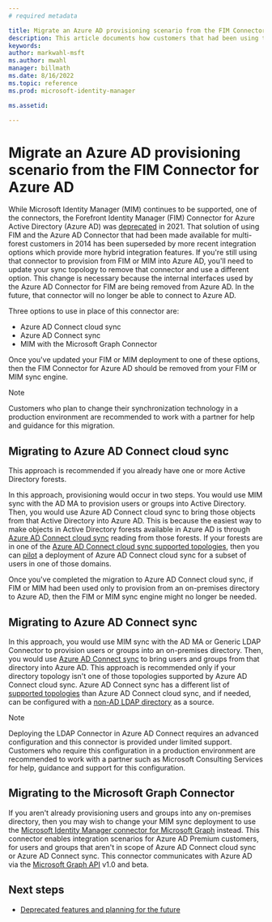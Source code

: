```yaml
---
# required metadata

title: Migrate an Azure AD provisioning scenario from the FIM Connector for Azure AD to Azure AD Connect or MIM Graph connector | Microsoft Docs
description: This article documents how customers that had been using the FIM Connector for Azure AD could instead use a more recent sync technology or connector.
keywords:
author: markwahl-msft
ms.author: mwahl
manager: billmath
ms.date: 8/16/2022
ms.topic: reference
ms.prod: microsoft-identity-manager

ms.assetid:

---
```


# Migrate an Azure AD provisioning scenario from the FIM Connector for Azure AD

While Microsoft Identity Manager (MIM) continues to be supported, one of the connectors, the Forefront Identity Manager (FIM) Connector for Azure Active Directory (Azure AD)  was [deprecated](microsoft-identity-manager-2016-deprecated-features.md) in 2021.  That solution of using FIM and the Azure AD Connector that had been made available for multi-forest customers in 2014 has been superseded by more recent integration options which provide more hybrid integration features.  If you're still using that connector to provision from FIM or MIM into Azure AD, you'll need to update your sync topology to remove that connector and use a different option.  This change is necessary because the internal interfaces used by the Azure AD Connector for FIM are being removed from Azure AD. In the future, that connector will no longer be able to connect to Azure AD.

Three options to use in place of this connector are:

* Azure AD Connect cloud sync
* Azure AD Connect sync
* MIM with the Microsoft Graph Connector

Once you've updated your FIM or MIM deployment to one of these options, then the FIM Connector for Azure AD should be removed from your FIM or MIM sync engine.  

   > [!NOTE]
   >
   > Customers who plan to change their synchronization technology in a production environment are recommended to work with a partner for help and guidance for this migration.

## Migrating to Azure AD Connect cloud sync

This approach is recommended if you already have one or more Active Directory forests.

In this approach, provisioning would occur in two steps.  You would use MIM sync with the AD MA to provision users or groups into Active Directory. Then, you would use Azure AD Connect cloud sync to bring those objects from that Active Directory into Azure AD.  This is because the easiest way to make objects in Active Directory forests available in Azure AD is through [Azure AD Connect cloud sync](/active-directory/cloud-sync/what-is-cloud-sync) reading from those forests.  If your forests are in one of the [Azure AD Connect cloud sync supported topologies](/azure/active-directory/cloud-sync/plan-cloud-sync-topologies), then you can [pilot](/azure/active-directory/cloud-sync/tutorial-pilot-aadc-aadccp) a deployment of Azure AD Connect cloud sync for a subset of users in one of those domains.

Once you've completed the migration to Azure AD Connect cloud sync, if FIM or MIM had been used only to provision from an on-premises directory to Azure AD, then the FIM or MIM sync engine might no longer be needed.

## Migrating to Azure AD Connect sync

In this approach, you would use MIM sync with the AD MA or Generic LDAP Connector to provision users or groups into an on-premises directory. Then, you would use [Azure AD Connect sync](/azure/active-directory/hybrid/how-to-connect-install-roadmap) to bring users and groups from that directory into Azure AD. This approach is recommended only if your directory topology isn't one of those topologies supported by Azure AD Connect cloud sync. Azure AD Connect sync has a different list of [supported topologies](/azure/active-directory/hybrid/plan-connect-topologies) than Azure AD Connect cloud sync, and if needed, can be configured with a [non-AD LDAP directory](/azure/active-directory/fundamentals/sync-ldap) as a source.

   > [!NOTE]
   > Deploying the LDAP Connector in Azure AD Connect requires an advanced configuration and this connector is provided under limited support.  Customers who require this configuration in a production environment are recommended to work with a partner such as Microsoft Consulting Services for help, guidance and support for this configuration.

## Migrating to the Microsoft Graph Connector

If you aren't already provisioning users and groups into any on-premises directory, then you may wish to change your MIM sync deployment to use the [Microsoft Identity Manager connector for Microsoft Graph](microsoft-identity-manager-2016-connector-graph.md) instead.  This connector enables integration scenarios for Azure AD Premium customers, for users and groups that aren't in scope of Azure AD Connect cloud sync or Azure AD Connect sync.  This connector communicates with Azure AD via the [Microsoft Graph API](/graph/api/overview) v1.0 and beta.

## Next steps

* [Deprecated features and planning for the future](microsoft-identity-manager-2016-deprecated-features.md)
